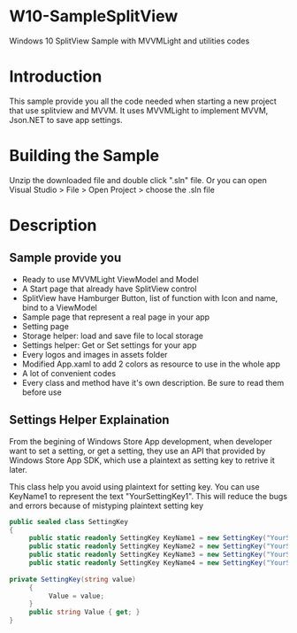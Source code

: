 # W10-SampleSplitView
Windows 10 SplitView Sample with MVVMLight and utilities codes

# Introduction

This sample provide you all the code needed when starting a new project that use splitview and MVVM. It uses MVVMLight to implement MVVM, Json.NET to save app settings.

# Building the Sample

Unzip the downloaded file and double click ".sln" file. Or you can open Visual Studio > File > Open Project > choose the .sln file

# Description

## Sample provide you

- Ready to use MVVMLight ViewModel and Model
- A Start page that already have SplitView control
- SplitView have Hamburger Button, list of function with Icon and name, bind to a ViewModel
- Sample page that represent a real page in your app
- Setting page
- Storage helper: load and save file to local storage
- Settings helper: Get or Set settings for your app
- Every logos and images in assets folder
- Modified App.xaml to add 2 colors as resource to use in the whole app
- A lot of convenient codes
- Every class and method have it's own description. Be sure to read them before use

## Settings Helper Explaination

From the begining of Windows Store App development, when developer want to set a setting, or get a setting, they use an API that provided by Windows Store App SDK, which use a plaintext as setting key to retrive it later.

This class help you avoid using plaintext for setting key. You can use KeyName1 to represent the text "YourSettingKey1". This will reduce the bugs and errors because of mistyping plaintext setting key

```C#
public sealed class SettingKey 
{ 
     public static readonly SettingKey KeyName1 = new SettingKey("YourSettingKey1"); 
     public static readonly SettingKey KeyName2 = new SettingKey("YourSettingKey2"); 
     public static readonly SettingKey KeyName3 = new SettingKey("YourSettingKey3"); 
     public static readonly SettingKey KeyName4 = new SettingKey("YourSettingKey4"); 
 
private SettingKey(string value) 
     { 
          Value = value; 
     } 
     public string Value { get; } 
}
```
